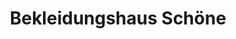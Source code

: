 ---
title: "Bekleidungshaus Schöne"
url: /schwarzenberg-erzgeb/bekleidungshaus-schoene/
shop: Kleidung
---